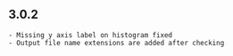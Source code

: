 3.0.2
------

    - Missing y axis label on histogram fixed
    - Output file name extensions are added after checking

